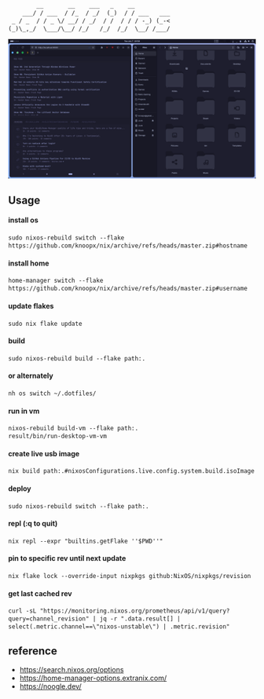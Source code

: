 ```
        __       __    ___   _    __
    ___/ / ___  / /_  / _/  (_)  / / ___   ___
 _ / _  / / _ \/ __/ / _/  / /  / / / -_) (_-<
(_)\_,_/  \___/\__/ /_/   /_/  /_/  \__/ /___/
```

![Screenshot](screenshot.png)

## Usage

#### install os

```
sudo nixos-rebuild switch --flake https://github.com/knoopx/nix/archive/refs/heads/master.zip#hostname
```

#### install home

```
home-manager switch --flake https://github.com/knoopx/nix/archive/refs/heads/master.zip#username
```

#### update flakes

```
sudo nix flake update
```

#### build

```
sudo nixos-rebuild build --flake path:.
```

#### or alternately

```
nh os switch ~/.dotfiles/
```

#### run in vm

```
nixos-rebuild build-vm --flake path:.
result/bin/run-desktop-vm-vm
```

#### create live usb image

```
nix build path:.#nixosConfigurations.live.config.system.build.isoImage
```

#### deploy

```
sudo nixos-rebuild switch --flake path:.
```

#### repl (:q to quit)

```
nix repl --expr "builtins.getFlake ''$PWD''"
```

#### pin to specific rev until next update

```
nix flake lock --override-input nixpkgs github:NixOS/nixpkgs/revision
```

#### get last cached rev

```
curl -sL "https://monitoring.nixos.org/prometheus/api/v1/query?query=channel_revision" | jq -r ".data.result[] | select(.metric.channel==\"nixos-unstable\") | .metric.revision"
```

## reference

* https://search.nixos.org/options
* https://home-manager-options.extranix.com/
* https://noogle.dev/